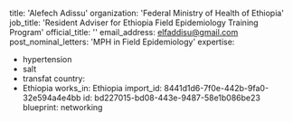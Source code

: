 title: 'Alefech Adissu'
organization: 'Federal Ministry of Health of Ethiopia'
job_title: 'Resident Adviser for Ethiopia Field Epidemiology Training Program'
official_title: ''
email_address: elfaddisu@gmail.com
post_nominal_letters: 'MPH in Field Epidemiology'
expertise:
  - hypertension
  - salt
  - transfat
country:
  - Ethiopia
works_in: Ethiopia
import_id: 8441d1d6-7f0e-442b-9fa0-32e594a4e4bb
id: bd227015-bd08-443e-9487-58e1b086be23
blueprint: networking
